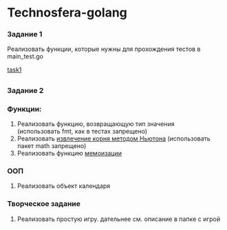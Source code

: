 # Technosfera-golang
### Задание 1
Реализовать функции, которые нужны для прохождения тестов в main_test.go

[task1](/1/)
##
### Задание 2
### Функции:

1. Реализовать функцию, возвращающую тип значения<br/>
   (использовать fmt, как в тестах запрещено)
2. Реализовать [извлечение корня методом Ньютона](https://ru.wikipedia.org/wiki/Алгоритм_нахождения_корня_n-ной_степени)
   (использовать пакет math запрещено)
3. Реализовать функцию [мемоизации](https://ru.wikipedia.org/wiki/Мемоизация)

### ООП

1. Реализовать объект календаря
### Творческое задание

1. Реализовать простую игру. дательнее см. описание в папке с игрой
###
